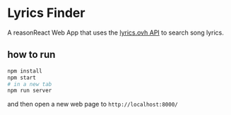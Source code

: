 # Lyrics Finder

A reasonReact Web App that uses the [lyrics.ovh API](https://lyricsovh.docs.apiary.io/) to search song lyrics.

## how to run

```sh
npm install
npm start
# in a new tab
npm run server

```

and then open a new web page to `http://localhost:8000/`
